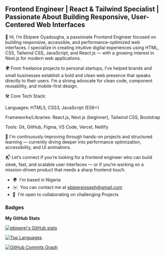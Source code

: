 Frontend Engineer | React & Tailwind Specialist | Passionate About Building Responsive, User-Centered Web Interfaces
-------------------

👋 Hi, I’m Ebipere Oyadougha, a passionate Frontend Engineer focused on building responsive, accessible, and performance-optimized web interfaces. I specialize in creating intuitive digital experiences using HTML, CSS, Tailwind CSS, JavaScript, and React.js — with a growing interest in Next.js for modern web applications.

🌍 From freelance projects to personal startups, I’ve helped brands and small businesses establish a bold and clean web presence that speaks directly to their users. I’m a strong advocate for clean code, component reusability, and mobile-first design.

🛠 Core Tech Stack:

Languages: HTML5, CSS3, JavaScript (ES6+)

Frameworks/Libraries: React.js, Next.js (beginner), Tailwind CSS, Bootstrap

Tools: Git, GitHub, Figma, VS Code, Vercel, Netlify

🚀 I'm continuously improving through hands-on projects and structured learning — currently diving deeper into performance optimization, accessibility, and UI animations.

📬 Let’s connect if you’re looking for a frontend engineer who can build sleek, fast, and scalable user interfaces — or if you’re working on a mission-driven product that needs a sharp frontend touch.


* 🌍  I'm based in Nigeria
* ✉️  You can contact me at [ebiperejoseph@gmail.com](mailto:ebiperejoseph@gmail.com)
* 🤝  I'm open to collaborating on challenging Projects

### Badges

<b>My GitHub Stats</b>

<a href="http://www.github.com/ebiperej"><img src="https://github-readme-stats.vercel.app/api?username=ebiperej&show_icons=true&hide=stars,issues,&count_private=true&title_color=ffffff&text_color=f97316&icon_color=0891b2&bg_color=1c1917&hide_border=true&show_icons=true" alt="ebiperej's GitHub stats" /></a>

<a href="https://github.com/ebiperej" align="left"><img src="https://github-readme-stats.vercel.app/api/top-langs/?username=ebiperej&langs_count=10&title_color=ffffff&text_color=f97316&icon_color=0891b2&bg_color=1c1917&hide_border=true&locale=en&custom_title=Top%20%Languages" alt="Top Languages" /></a>

<a href="http://www.github.com/ebiperej"><img src="https://activity-graph.herokuapp.com/graph?username=ebiperej&bg_color=1c1917&color=f97316&line=0891b2&point=f97316&area_color=1c1917&area=true&hide_border=true&custom_title=GitHub%20Commits%20Graph" alt="GitHub Commits Graph" /></a>


